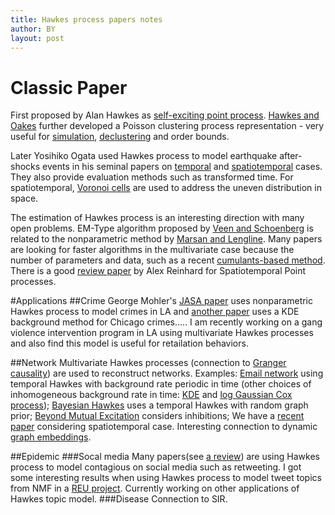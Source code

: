 ```yaml
---
title: Hawkes process papers notes
author: BY
layout: post
---
```

# Classic Paper
First proposed by Alan Hawkes as [self-exciting point process](https://academic.oup.com/biomet/article/58/1/83/224809). [Hawkes and Oakes](https://www.cambridge.org/core/journals/journal-of-applied-probability/article/cluster-process-representation-of-a-selfexciting-process/E836A3D07D808068E2F9F3E7E366B081) further developed a Poisson clustering process representation - very useful for [simulation](https://agupubs.onlinelibrary.wiley.com/doi/full/10.1029/2003JB002879), [declustering](https://www.jstor.org/stable/3085650?seq=1#metadata_info_tab_contents) and order bounds. 

Later Yosihiko Ogata used Hawkes process to model earthquake after-shocks events in his seminal papers on [temporal](https://www.tandfonline.com/doi/abs/10.1080/01621459.1988.10478560) and [spatiotemporal](https://link.springer.com/article/10.1023/A:1003403601725) cases. They also provide evaluation methods such as transformed time. For spatiotemporal, [Voronoi cells](https://projecteuclid.org/euclid.aoas/1419001742) are used to address the uneven distribution in space.  

The estimation of Hawkes process is an interesting direction with many open problems. EM-Type algorithm proposed by [Veen and Schoenberg](https://www.tandfonline.com/doi/abs/10.1198/016214508000000148) is related to the nonparametric method by [Marsan and Lengline](http://science.sciencemag.org/content/319/5866/1076). Many papers are looking for faster algorithms in the multivariate case because the number of parameters and data, such as a recent [cumulants-based method](http://jmlr.org/papers/volume18/17-284/17-284.pdf). There is a good [review paper](https://projecteuclid.org/euclid.ss/1534147221) by Alex Reinhard for Spatiotemporal Point processes.

#Applications
##Crime
George Mohler's [JASA paper](https://amstat.tandfonline.com/doi/abs/10.1198/jasa.2011.ap09546) uses nonparametric Hawkes process to model crimes in LA and [another paper](https://www.sciencedirect.com/science/article/pii/S0169207014000284) uses a KDE background method for Chicago crimes..... I am recently working on a gang violence intervention program in LA using multivariate Hawkes processes and also find this model is useful for retailation behaviors.


##Network
Multivariate Hawkes processes (connection to [Granger causality](https://onlinelibrary.wiley.com/doi/full/10.1111/jtsa.12213)) are used to reconstruct networks. Examples: [Email network](https://www.tandfonline.com/doi/abs/10.1080/01621459.2015.1135802) using temporal Hawkes with background rate periodic in time (other choices of inhomogeneous background rate in time: [KDE](http://paleo.sscnet.ucla.edu/Lewis-Molher-EM_Preprint.pdf) and [log Gaussian Cox process](https://projecteuclid.org/euclid.aoas/1380804805)); [Bayesian Hawkes](http://proceedings.mlr.press/v32/linderman14.pdf) uses a temporal Hawkes with random graph prior; [Beyond Mutual Excitation](https://arxiv.org/pdf/1707.04928.pdf) considers inhibitions; We have a [recent paper](https://arxiv.org/abs/1811.06321) considering spatiotemporal case. 
Interesting connection to dynamic [graph embeddings](https://ieeexplore.ieee.org/document/8294302/).

##Epidemic
###Socal media
Many papers(see [a review](https://arxiv.org/pdf/1708.06401.pdf)) are using Hawkes process to model contagious on social media such as retweeting. I got some interesting results when using Hawkes process to model tweet topics from NMF in a [REU project](https://academic.oup.com/imamat/article/81/3/409/2871030). Currently working on other applications of Hawkes topic model.
###Disease
Connection to SIR.